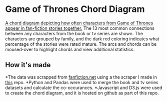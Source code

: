 # Game of Thrones Chord Diagram
[A chord diagram depicting how often characters from Game of Thrones appear in fan-fiction stories together.](https://hawkinsjm.github.io/GOT-Chord-Diagram/) The 13 most common connections between any characters from the book or tv series are shown. The characters are grouped by family, and the dark red coloring indicates what percentage of the stories were rated mature. The arcs and chords can be moused-over to highlight chords and view additional statistics.

## How it's made
*The data was scrapped from [fanfiction.net](https://wwwfanfiction.net) using a the scraper I made in [this](https://github.com/HawkinsJM/fanfiction-api) repo.
*Python and Pandas were used to merge the book and tv series datasets and calculate the co-occurances.
*Javascript and D3.js were used to create the chord diagram, and it is hosted on github as part of this repo.
